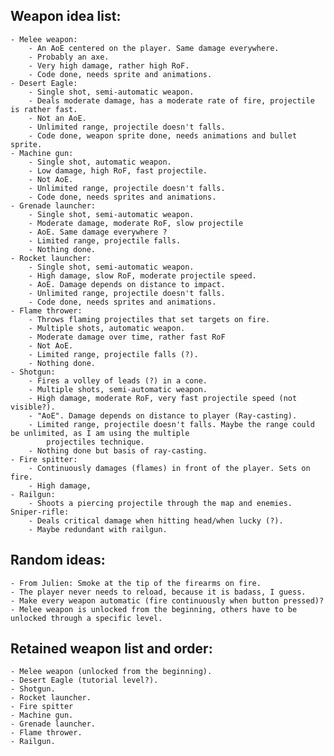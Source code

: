 ## Weapon idea list:
	- Melee weapon:
		- An AoE centered on the player. Same damage everywhere.
		- Probably an axe.
		- Very high damage, rather high RoF.
		- Code done, needs sprite and animations.
	- Desert Eagle:
		- Single shot, semi-automatic weapon.
		- Deals moderate damage, has a moderate rate of fire, projectile is rather fast.
		- Not an AoE.
		- Unlimited range, projectile doesn't falls.
		- Code done, weapon sprite done, needs animations and bullet sprite.
	- Machine gun:
		- Single shot, automatic weapon.
		- Low damage, high RoF, fast projectile.
		- Not AoE.
		- Unlimited range, projectile doesn't falls.
		- Code done, needs sprites and animations.
	- Grenade launcher:
		- Single shot, semi-automatic weapon.
		- Moderate damage, moderate RoF, slow projectile
		- AoE. Same damage everywhere ?
		- Limited range, projectile falls.
		- Nothing done.
	- Rocket launcher:
		- Single shot, semi-automatic weapon.
		- High damage, slow RoF, moderate projectile speed.
		- AoE. Damage depends on distance to impact.
		- Unlimited range, projectile doesn't falls.
		- Code done, needs sprites and animations.
	- Flame thrower:
		- Throws flaming projectiles that set targets on fire.
		- Multiple shots, automatic weapon.
		- Moderate damage over time, rather fast RoF
		- Not AoE.
		- Limited range, projectile falls (?).
		- Nothing done.
	- Shotgun:
		- Fires a volley of leads (?) in a cone.
		- Multiple shots, semi-automatic weapon.
		- High damage, moderate RoF, very fast projectile speed (not visible?).
		- "AoE". Damage depends on distance to player (Ray-casting).
		- Limited range, projectile doesn't falls. Maybe the range could be unlimited, as I am using the multiple
			projectiles technique.
		- Nothing done but basis of ray-casting.
	- Fire spitter:
		- Continuously damages (flames) in front of the player. Sets on fire.
		- High damage, 
	- Railgun:
		- Shoots a piercing projectile through the map and enemies.
	Sniper-rifle:
		- Deals critical damage when hitting head/when lucky (?).
		- Maybe redundant with railgun.

## Random ideas:
	- From Julien: Smoke at the tip of the firearms on fire.
	- The player never needs to reload, because it is badass, I guess.
	- Make every weapon automatic (fire continuously when button pressed)?
	- Melee weapon is unlocked from the beginning, others have to be unlocked through a specific level.

## Retained weapon list and order:
	- Melee weapon (unlocked from the beginning).
	- Desert Eagle (tutorial level?).
	- Shotgun.
	- Rocket launcher.
	- Fire spitter
	- Machine gun.
	- Grenade launcher.
	- Flame thrower.
	- Railgun.
